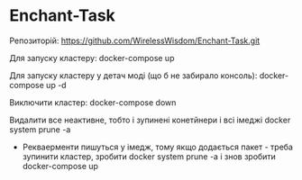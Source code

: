 # Enchant-Task

Репозиторій:
https://github.com/WirelessWisdom/Enchant-Task.git


Для запуску кластеру:
docker-compose up

Для запуску кластеру  у детач моді (що б не забирало консоль):
docker-compose up -d

Виключити кластер:
docker-compose down

Видалити все неактивне, тобто і зупинені конетйнери і всі імеджі
docker system prune -a

- Рекваерменти пишуться у імедж, тому якщо додається пакет - треба зупинити кластер, зробити docker system prune -a і знов зробити docker-compose up